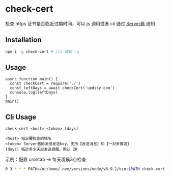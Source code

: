 # check-cert
检查 https 证书是否临近过期时间，可以 js 调用或者 cli 通过 [Server酱](http://sc.ftqq.com/) 通知

## Installation
```bash
npm i -g check-cert # cli 建议 -g
```

## Usage
```
async function main() {
  const checkCert = require('./')
  const leftDays = await checkCert('uedsky.com')
  console.log(leftDays)
}
main()
```

## Cli Usage
```
check-cert <host> <token> [days]

<host> 指定要检查的域名
<token> Server酱的消息发送key，支持【发送消息】和【一对多推送】
[days] 临近多少天后发送提醒，默认 20
```

示例：配置 crontab -e 每天凌晨3点检查
```bash
0 3 * * * PATH=/ur/home/.nvm/versions/node/v8.9.1/bin:$PATH check-cert uedsky.com  <SCUtoken> >> /tmp/check-cert.log
```